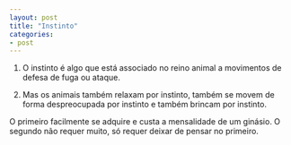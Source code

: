 ```yaml
---
layout: post
title: "Instinto"
categories:
- post
---
```

1. O instinto é algo que está associado no reino animal a movimentos de defesa de fuga ou ataque.

2. Mas os animais também relaxam por instinto, também se movem de forma despreocupada por instinto e também brincam por instinto.

O primeiro facilmente se adquire e custa a mensalidade de um ginásio. O segundo não requer muito, só requer deixar de pensar no primeiro.
